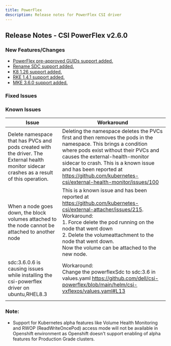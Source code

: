 ```yaml
---
title: PowerFlex
description: Release notes for PowerFlex CSI driver
---
```


## Release Notes - CSI PowerFlex v2.6.0

### New Features/Changes
- [PowerFlex pre-approved GUIDs support added.](https://github.com/dell/csm/issues/402)
- [Rename SDC support added.](https://github.com/dell/csm/issues/402)
- [K8 1.26 support added.](https://github.com/dell/csm/issues/597)
- [RKE 1.4.1 support added.](https://github.com/dell/csm/issues/670)
- [MKE 3.6.0 support added.](https://github.com/dell/csm/issues/672)

### Fixed Issues

### Known Issues

| Issue | Workaround |
|-------|------------|
| Delete namespace that has PVCs and pods created with the driver. The External health monitor sidecar crashes as a result of this operation.| Deleting the namespace deletes the PVCs first and then removes the pods in the namespace. This brings a condition where pods exist without their PVCs and causes the external-health-monitor sidecar to crash. This is a known issue and has been reported at https://github.com/kubernetes-csi/external-health-monitor/issues/100|
| When a node goes down, the block volumes attached to the node cannot be attached to another node                                           | This is a known issue and has been reported at https://github.com/kubernetes-csi/external-attacher/issues/215. Workaround: <br /> 1. Force delete the pod running on the node that went down <br /> 2. Delete the volumeattachment to the node that went down. <br /> Now the volume can be attached to the new node.                   |
| sdc:3.6.0.6 is causing issues while installing the csi-powerflex driver on ubuntu,RHEL8.3                                           |  Workaround: <br /> Change the powerflexSdc to sdc:3.6 in values.yaml https://github.com/dell/csi-powerflex/blob/main/helm/csi-vxflexos/values.yaml#L13 <br />                   |
|                   |
### Note:

- Support for Kubernetes alpha features like Volume Health Monitoring and RWOP (ReadWriteOncePod) access mode will not be available in Openshift environment as Openshift doesn't support enabling of alpha features for Production Grade clusters.
